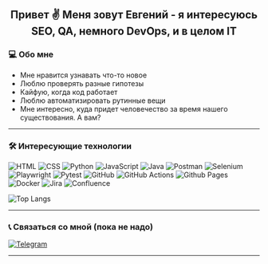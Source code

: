 <h2 align="center">Привет ✌️ Меня зовут Евгений - я интересуюсь SEO, QA, немного DevOps, и в целом IT</h2>

### 💻  Обо мне

- Мне нравится узнавать что-то новое
- Люблю проверять разные гипотезы
- Кайфую, когда код работает
- Люблю автоматизировать рутинные вещи
- Мне интересно, куда придет человечество за время нашего существования. А вам?

---

### 🛠 Интересующие технологии
![HTML](https://img.shields.io/badge/-HTML-333?style=for-the-badge&logo=html5)
![CSS](https://img.shields.io/badge/-CSS-333?style=for-the-badge&logo=css)
![Python](https://img.shields.io/badge/python-3670A0?style=for-the-badge&logo=python&logoColor=ffdd54)
![JavaScript](https://img.shields.io/badge/-JavaScript-333?style=for-the-badge&logo=javascript)
![Java](https://img.shields.io/badge/java-%23ED8B00.svg?style=for-the-badge&logo=openjdk&logoColor=white)
![Postman](https://img.shields.io/badge/Postman-FF6C37?style=for-the-badge&logo=postman&logoColor=white)
![Selenium](https://img.shields.io/badge/-selenium-%43B02A?style=for-the-badge&logo=selenium&logoColor=white)
![Playwright](https://img.shields.io/badge/-playwright-%232EAD33?style=for-the-badge&logo=playwright&logoColor=white)
![Pytest](https://img.shields.io/badge/pytest-%23ffffff.svg?style=for-the-badge&logo=pytest&logoColor=2f9fe3)
![GitHub](https://img.shields.io/badge/github-%23121011.svg?style=for-the-badge&logo=github&logoColor=white)
![GitHub Actions](https://img.shields.io/badge/github%20actions-%232671E5.svg?style=for-the-badge&logo=githubactions&logoColor=white)
![Github Pages](https://img.shields.io/badge/github%20pages-121013?style=for-the-badge&logo=github&logoColor=white)
![Docker](https://img.shields.io/badge/docker-%230db7ed.svg?style=for-the-badge&logo=docker&logoColor=white)
![Jira](https://img.shields.io/badge/jira-%230A0FFF.svg?style=for-the-badge&logo=jira&logoColor=white)
![Confluence](https://img.shields.io/badge/confluence-%23172BF4.svg?style=for-the-badge&logo=confluence&logoColor=white)

![Top Langs](https://github-readme-stats.vercel.app/api/top-langs/?username=eugenelukovnikov&theme=vue-dark&show_icons=true&hide_border=true&layout=compact)

---

### 📞 Связаться со мной (пока не надо)
[![Telegram](https://img.shields.io/badge/-Telegram-333?style=for-the-badge&logo=telegram&logoColor=27A0D9)](https://t.me/FunnySnow)

---

